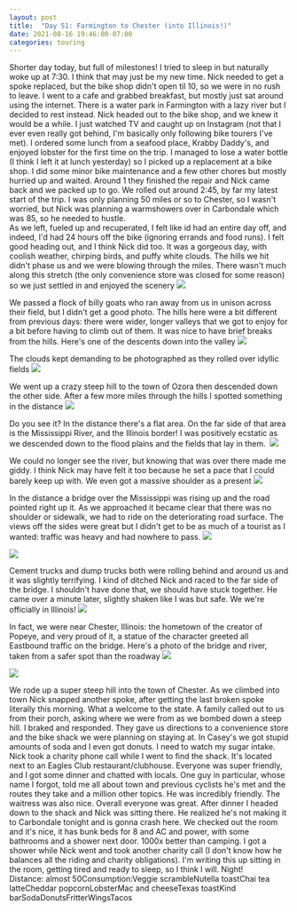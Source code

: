 ```yaml
---
layout: post
title:  "Day 51: Farmington to Chester (into Illinois!)"
date: 2021-08-16 19:46:00-07:00
categories: touring
---
```

Shorter day today, but full of milestones! I tried to sleep in but naturally woke up at 7:30. I think that may just be my new time. Nick needed to get a spoke replaced, but the bike shop didn't open til 10, so we were in no rush to leave. I went to a cafe and grabbed breakfast, but mostly just sat around using the internet. There is a water park in Farmington with a lazy river but I decided to rest instead. Nick headed out to the bike shop, and we knew it would be a while. I just watched TV and caught up on Instagram (not that I ever even really got behind, I'm basically only following bike tourers I've met). I ordered some lunch from a seafood place, Krabby Daddy's, and enjoyed lobster for the first time on the trip. I managed to lose a water bottle (I think I left it at lunch yesterday) so I picked up a replacement at a bike shop. I did some minor bike maintenance and a few other chores but mostly hurried up and waited. Around 1 they finished the repair and Nick came back and we packed up to go. We rolled out around 2:45, by far my latest start of the trip. I was only planning 50 miles or so to Chester, so I wasn't worried, but Nick was planning a warmshowers over in Carbondale which was 85, so he needed to hustle.  
As we left, fueled up and recuperated, I felt like id had an entire day off, and indeed, I'd had 24 hours off the bike (ignoring errands and food runs). I felt good heading out, and I think Nick did too. It was a gorgeous day, with coolish weather, chirping birds, and puffy white clouds. The hills we hit didn't phase us and we were blowing through the miles. There wasn't much along this stretch (the only convenience store was closed for some reason) so we just settled in and enjoyed the scenery
[![](/assets/1629168391299323-0.png)](/assets/1629168391299323-0.png)
  
We passed a flock of billy goats who ran away from us in unison across their field, but I didn't get a good photo. The hills here were a bit different from previous days: there were wider, longer valleys that we got to enjoy for a bit before having to climb out of them. It was nice to have brief breaks from the hills. Here's one of the descents down into the valley
[![](/assets/1629168387411298-1.png)](/assets/1629168387411298-1.png)
  
The clouds kept demanding to be photographed as they rolled over idyllic fields
[![](/assets/1629168382591789-2.png)](/assets/1629168382591789-2.png)
  
We went up a crazy steep hill to the town of Ozora then descended down the other side. After a few more miles through the hills I spotted something in the distance
[![](/assets/1629168372887175-3.png)](/assets/1629168372887175-3.png)
  
Do you see it? In the distance there's a flat area. On the far side of that area is the Mississippi River, and the Illinois border! I was positively ecstatic as we descended down to the flood plains and the fields that lay in them. 
[![](/assets/1629168361924080-4.png)](/assets/1629168361924080-4.png)
  
We could no longer see the river, but knowing that was over there made me giddy. I think Nick may have felt it too because he set a pace that I could barely keep up with. We even got a massive shoulder as a present
[![](/assets/1629168306420674-5.png)](/assets/1629168306420674-5.png)
  
In the distance a bridge over the Mississippi was rising up and the road pointed right up it. As we approached it became clear that there was no shoulder or sidewalk, we had to ride on the deteriorating road surface. The views off the sides were great but I didn't get to be as much of a tourist as I wanted: traffic was heavy and had nowhere to pass.
[![](/assets/1629168268554463-6.png)](/assets/1629168268554463-6.png)
  

[![](/assets/1629168232249962-7.png)](/assets/1629168232249962-7.png)
  
Cement trucks and dump trucks both were rolling behind and around us and it was slightly terrifying. I kind of ditched Nick and raced to the far side of the bridge. I shouldn't have done that, we should have stuck together. He came over a minute later, slightly shaken like I was but safe. We we're officially in Illinois!
[![](/assets/1629168164864840-8.png)](/assets/1629168164864840-8.png)
  
In fact, we were near Chester, Illinois: the hometown of the creator of Popeye, and very proud of it, a statue of the character greeted all Eastbound traffic on the bridge. Here's a photo of the bridge and river, taken from a safer spot than the roadway
[![](/assets/1629168161034305-9.png)](/assets/1629168161034305-9.png)

[![](/assets/1629168150810339-10.png)](/assets/1629168150810339-10.png)
  
We rode up a super steep hill into the town of Chester. As we climbed into town Nick snapped another spoke, after getting the last broken spoke literally this morning. What a welcome to the state. A family called out to us from their porch, asking where we were from as we bombed down a steep hill. I braked and responded. They gave us directions to a convenience store and the bike shack we were planning on staying at. In Casey's we got stupid amounts of soda and I even got donuts. I need to watch my sugar intake. Nick took a charity phone call while I went to find the shack. It's located next to an Eagles Club restaurant/clubhouse. Everyone was super friendly, and I got some dinner and chatted with locals. One guy in particular, whose name I forgot, told me all about town and previous cyclists he's met and the routes they take and a million other topics. He was incredibly friendly. The waitress was also nice. Overall everyone was great. After dinner I headed down to the shack and Nick was sitting there. He realized he's not making it to Carbondale tonight and is gonna crash here. We checked out the room and it's nice, it has bunk beds for 8 and AC and power, with some bathrooms and a shower next door. 1000x better than camping. I got a shower while Nick went and took another charity call (I don't know how he balances all the riding and charity obligations). I'm writing this up sitting in the room, getting tired and ready to sleep, so I think I will. Night!  
Distance: almost 50Consumption:Veggie scrambleNutella toastChai tea latteCheddar popcornLobsterMac and cheeseTexas toastKind barSodaDonutsFritterWingsTacos  


